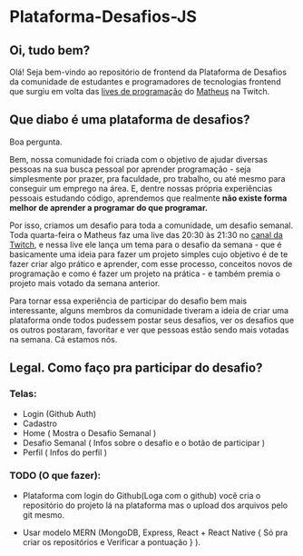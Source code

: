 ﻿
# Plataforma-Desafios-JS

## Oi, tudo bem?
Olá! Seja bem-vindo ao repositório de frontend da Plataforma de Desafios da comunidade de estudantes e programadores de tecnologias frontend que surgiu em volta das [lives de programação](https://www.twitch.tv/mbernardes19/) do [Matheus](https://github.com/mbernardes19) na Twitch.

## Que diabo é uma plataforma de desafios?

Boa pergunta.

Bem, nossa comunidade foi criada com o objetivo de ajudar diversas pessoas na sua busca pessoal por aprender programação - seja simplesmente por prazer, pra faculdade, pro trabalho, ou até mesmo para conseguir um emprego na área. E, dentre nossas própria experiências pessoais estudando código, aprendemos que realmente **não existe forma melhor de aprender a programar do que programar.**

Por isso, criamos um desafio para toda a comunidade, um desafio semanal. Toda quarta-feira o Matheus faz uma live das 20:30 às 21:30 no [canal da Twitch](https://www.twitch.tv/mbernardes19/), e nessa live ele lança um tema para o desafio da semana - que é basicamente uma ideia para fazer um projeto simples cujo objetivo é de te fazer criar algo prático e aprender, com esse processo, conceitos novos de programação e como é fazer um projeto na prática - e também premia o projeto mais votado da semana anterior.

Para tornar essa experiência de participar do desafio bem mais interessante, alguns membros da comunidade tiveram a ideia de criar uma plataforma onde todos pudessem postar seus desafios, ver os desafios que os outros postaram, favoritar e ver que pessoas estão sendo mais votadas na semana. Cá estamos nós.

## Legal. Como faço pra participar do desafio?


### Telas:
- Login (Github Auth)
- Cadastro
- Home ( Mostra o Desafio Semanal )
- Desafio Semanal ( Infos sobre o desafio e o botão de participar )
- Perfil ( Infos do perfil )



### TODO (O que fazer):

- Plataforma com login do Github(Loga com o github) você cria o repositório do projeto lá na plataforma mas o upload dos arquivos pelo git mesmo.

- Usar modelo MERN (MongoDB, Express, React + React Native { Só pra criar os repositórios e Verificar a pontuação } ).
